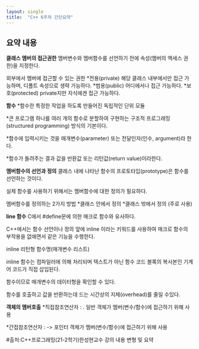 ```yaml
---
layout: single
title:  "C++ 6주차 간단요약"
---
```


## 요약 내용

**클래스 멤버의 접근권한**
멤버변수와 멤버함수를 선언하기 전에 속성(멤버의 액세스 권한)을 지정한다.  


외부에서 멤버에 접근할 수 있는 권한
  *전용(private)
  해당 클래스 내부에서만 접근 가능하며, 디폴트 속성으로 생략 가능하다.
  *범용(public)
  어디에서나 접근 가능하다.
  *보호(protected)
  private지만 자식에겐 접근 가능하다.
  
  
**함수**
*함수란 특정한 작업을 하도록 만들어진 독립적인 단위 모듈  
 
 
*큰 프로그램 하나를 여러 개의 함수로 분할하여 구현하는 구조적 프로그래밍(structured programming) 방식의 기본이다.  
  
  
*함수에 입력시키는 것을 매개변수(parameter) 또는 전달인자(인수, argument)라 한다.  
  
  
*함수가 돌려주는 결과 값을 반환값 또는 리턴값(return value)이라한다.  
  
  
**멤버함수의 선언과 정의**
클래스 내에 나타난 함수의 프로토타입(prototype)은 함수를 선언하는 것이다.  


실제 함수를 사용하기 위해서는 멤버함수에 대한 정의가 필요하다.  
  
  
멤버함수를 정의하는 2가지 방법
  *클래스 안에서 정의
  *클래스 밖에서 정의 (주로 사용)  
  
  
**line 함수**
C에서 #define문에 의한 매크로 함수와 유사하다.  


C++에서는 함수 선언이나 정의 앞에 inline 이라는 키워드를 사용하여 매크로 함수의 부작용을 없애면서 같은 기능을 수행한다.  


inline 리턴형 함수명(매개변수 리스트)  


inline 함수는 컴파일러에 의해 처리되며 텍스트가 아닌 함수 코드 블록의 복사본인 기계어 코드가 직접 삽입된다.  


함수이므로 매개변수의 데이터형을 확인할 수 있다.  


함수를 호출하고 값을 반환하는데 드는 시간상의 지체(overhead)를 줄일 수있다.  


**객체의 멤버호출**
*직접참조연산자 : .
  일반 객체가 멤버(변수/함수)에 접근하기 위해 사용


*간접참조연산자 : ->
  포인터 객체가 멤버(변수/함수)에 접근하기 위해 사용





#출처:C++프로그래밍(21-2학기)한성현교수 강의 내용 변형 및 요약
